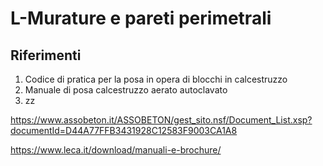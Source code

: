 # L-Murature e pareti perimetrali
## Riferimenti

 1. Codice di pratica per la posa in opera di blocchi in calcestruzzo
 1. Manuale di posa calcestruzzo aerato autoclavato
 1. zz


https://www.assobeton.it/ASSOBETON/gest_sito.nsf/Document_List.xsp?documentId=D44A77FFB3431928C12583F9003CA1A8

https://www.leca.it/download/manuali-e-brochure/
